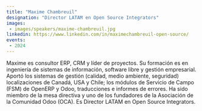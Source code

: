 ```yaml
---
title: "Maxime Chambreuil"
designation: "Director LATAM en Open Source Integrators"
images:
 - images/speakers/maxime-chambreuil.jpg
linkedin: https://www.linkedin.com/in/maximechambreuil-open-source/
events:
 - 2024
---
```


Maxime es consultor ERP, CRM y líder de proyectos. Su formación es en ingeniería de sistemas de información, software libre y gestión empresarial. Aportó los sistemas de gestión (calidad, medio ambiente, seguridad) localizaciones de Canadá, USA y Chile; los módulos de Servicio de Campo (FSM) de OpenERP y Odoo, traducciones e informes de errores. Ha sido miembro de la mesa directiva y uno de los fundadores de la Asociación de la Comunidad Odoo (OCA). Es Director LATAM en Open Source Integrators.